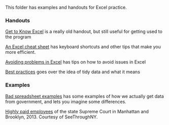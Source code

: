 This folder has examples and handouts for Excel practice. 
### Handouts ###

[Get to Know Excel](XLGetKnow.pdf) is a really old handout, but still useful for getting used to the program

[An Excel cheat sheet](macxlcheatsheet.pdf) has keyboard shortcuts and other tips that make you more efficient.

[Avoiding problems in Excel](avoid-xl-problems.pdf) has tips on how to avoid issues in Excel

[Best practices](bestpractices_v2.pdf) goes over the idea of tidy data and what it means

### Examples ###

[Bad spreadsheet examples](bad-spreadsheet-examples.xlsx) has some examples of how we actually get data from government, and lets you imagine some differences.

[Highly paid employees](nysupremect-highpayroll-nybrooklyn.xlsx) of the state Supreme Court in Manhattan and Brooklyn, 2013. Courtesy of SeeThroughNY.
